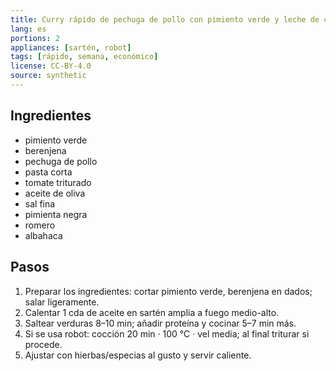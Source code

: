 ```yaml
---
title: Curry rápido de pechuga de pollo con pimiento verde y leche de coco
lang: es
portions: 2
appliances: [sartén, robot]
tags: [rápido, semana, económico]
license: CC-BY-4.0
source: synthetic
---
```

## Ingredientes
- pimiento verde
- berenjena
- pechuga de pollo
- pasta corta
- tomate triturado
- aceite de oliva
- sal fina
- pimienta negra
- romero
- albahaca

## Pasos
1. Preparar los ingredientes: cortar pimiento verde, berenjena en dados; salar ligeramente.
2. Calentar 1 cda de aceite en sartén amplia a fuego medio-alto.
3. Saltear verduras 8–10 min; añadir proteína y cocinar 5–7 min más.
4. Si se usa robot: cocción 20 min · 100 °C · vel media; al final triturar si procede.
5. Ajustar con hierbas/especias al gusto y servir caliente.
